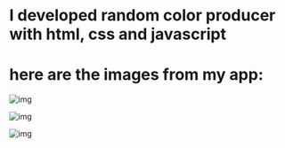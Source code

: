 # I developed random color producer with html, css and javascript

# here are the images from my app:

![img](https://i.hizliresim.com/oykcafv.png?raw=true "Title")

![img](https://i.hizliresim.com/i8599pa.png?raw=true "Title")

![img](https://i.hizliresim.com/m2ioxc7.png?raw=true "Title")


